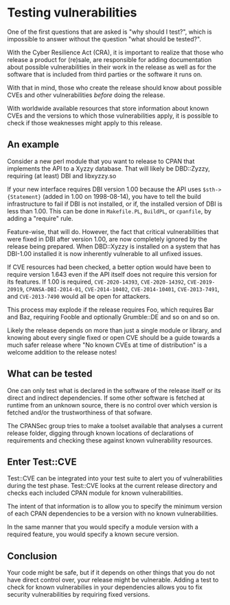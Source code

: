 # Testing vulnerabilities

One of the first questions that are asked is "why should I test?", which is
impossible to answer without the question "what should be tested?".

With the Cyber Resilience Act (CRA), it is important to realize that those who
release a product for (re)sale, are responsible for adding documentation about
possible vulnerabilities in their work in the release as well as for the
software that is included from third parties or the software it runs on.

With that in mind, those who create the release should know about possible
CVEs and other vulnerabilities *before* doing the release.

With worldwide available resources that store information about known CVEs
and the versions to which those vulnerabilities apply, it is possible to check
if those weaknesses might apply to this release.

## An example

Consider a new perl module that you want to release to CPAN that implements the
API to a Xyzzy database. That will likely be DBD::Zyzzy, requiring (at least)
DBI and libxyzzy.so

If your new interface requires DBI version 1.00 because the API uses
`$sth->{Statement}` (added in 1.00 on 1998-08-14), you have to tell the
build infrastructure to fail if DBI is not installed, or if, the installed
version of DBI is less than 1.00. This can be done in `Makefile.PL`, `BuildPL`,
or `cpanfile`, by adding a "require" rule.

Feature-wise, that will do. However, the fact that critical vulnerabilities
that were fixed in DBI after version 1.00, are now completely ignored by the
release being prepared.  When DBD::Xyzzy is installed on a system that has
DBI-1.00 installed it is now inherently vulnerable to all unfixed issues.

If CVE resources had been checked, a better option would have been to require
version 1.643 even if the API itself does not require this version for its
features. If 1.00 is required, `CVE-2020-14393`, `CVE-2020-14392`,
`CVE-2019-20919`, `CPANSA-DBI-2014-01`, `CVE-2014-10402`, `CVE-2014-10401`,
`CVE-2013-7491`, and `CVE-2013-7490` would all be open for attackers.

This process may explode if the release requires Foo, which requires Bar and
Baz, requiring Fooble and optionally Grumble::DE and so on and so on.

Likely the release depends on more than just a single module or library, and
knowing about every single fixed or open CVE should be a guide towards a much
safer release where "No known CVEs at time of distribution" is a welcome
addition to the release notes!

## What can be tested

One can only test what is declared in the software of the release itself or
its direct and indirect dependencies. If some other software is fetched at
runtime from an unknown source, there is no control over which version is
fetched and/or the trustworthiness of that sofware.

The CPANSec group tries to make a toolset available that analyses a current
release folder, digging through known locations of declarations of requirements
and checking these against known vulnerability resources.

## Enter Test::CVE

Test::CVE can be integrated into your test suite to alert you of
vulnerabilities during the test phase. Test::CVE looks at the current release
directory and checks each included CPAN module for known vulnerabilities.

The intent of that information is to allow you to specify the minimum version
of each CPAN dependencies to be a version with no known vulnerabilities.

In the same manner that you would specify a module version with a required
feature, you would specify a known secure version.

## Conclusion

Your code might be safe, but if it depends on other things that you do not have
direct control over, your release might be vulnerable.  Adding a test to check
for known vulnerabilies in your dependencies allows you to fix security
vulnerabilities by requiring fixed versions.
